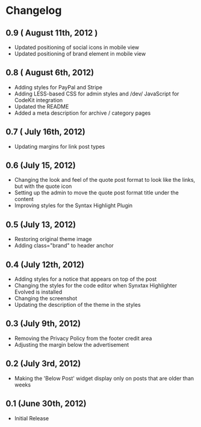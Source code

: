 # Changelog

## 0.9 ( August 11th, 2012 )

* Updated positioning of social icons in mobile view
* Updated positioning of brand element in mobile view

## 0.8 ( August 6th, 2012) 

* Adding styles for PayPal and Stripe
* Adding LESS-based CSS for admin styles and /dev/ JavaScript for CodeKit integration
* Updated the README
* Added a meta description for archive / category pages

## 0.7 ( July 16th, 2012) 

* Updating margins for link post types

## 0.6 (July 15, 2012)

* Changing the look and feel of the quote post format to look like the links, but with the quote icon
* Setting up the admin to move the quote post format title under the content
* Improving styles for the Syntax Highlight Plugin

## 0.5 (July 13, 2012)

* Restoring original theme image
* Adding class="brand" to header anchor

## 0.4 (July 12th, 2012)

* Adding styles for a notice that appears on top of the post
* Changing the styles for the code editor when Synxtax Highlighter Evolved is installed
* Changing the screenshot
* Updating the description of the theme in the styles

## 0.3 (July 9th, 2012)

* Removing the Privacy Policy from the footer credit area
* Adjusting the margin below the advertisement 

## 0.2 (July 3rd, 2012)

* Making the 'Below Post' widget display only on posts that are older than weeks

## 0.1 (June 30th, 2012)

* Initial Release
